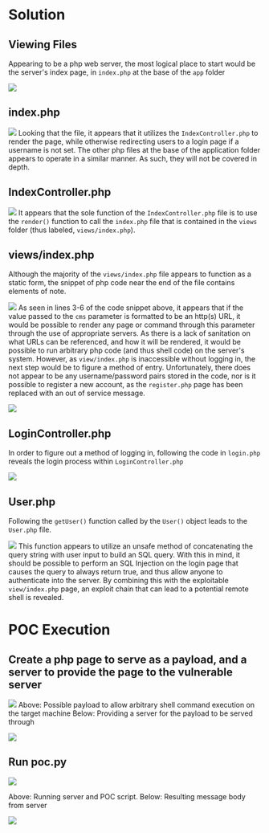# Solution

## Viewing Files

Appearing to be a php web server, the most logical place to start would be the server's index page, in `index.php` at the base of the `app` folder

![](images/1.png)
## index.php

![](images/2.png)
Looking that the file, it appears that it utilizes the `IndexController.php` to render the page, while otherwise redirecting users to a login page if a username is not set. The other php files at the base of the application folder appears to operate in a similar manner. As such, they will not be covered in depth.
## IndexController.php

![](images/3.png)
It appears that the sole function of the `IndexController.php` file is to use the `render()` function to call the `index.php` file that is contained in the `views` folder (thus labeled, `views/index.php`).
## views/index.php
Although the majority of the `views/index.php` file appears to function as a static form, the snippet of php code near the end of the file contains elements of note.

![](images/4.png)
As seen in lines 3-6 of the code snippet above, it appears that if the value passed to the `cms` parameter is formatted to be an http(s) URL, it would be possible to render any page or command through this parameter through the use of appropriate servers.
As there is a lack of sanitation on what URLs can be referenced, and how it will be rendered, it would be possible to run arbitrary php code (and thus shell code) on the server's system. However, as `view/index.php` is inaccessible without logging in, the next step would be to figure a method of entry. Unfortunately, there does not appear to be any username/password pairs stored in the code, nor is it possible to register a new account, as the `register.php` page has been replaced with an out of service message.

![](images/5.png)
## LoginController.php
In order to figure out a method of logging in, following the code in `login.php` reveals the login process within `LoginController.php`

![](images/6.png)
## User.php
Following the `getUser()` function called by the `User()` object leads to the `User.php` file.

![](images/7.png)
This function appears to utilize an unsafe method of concatenating the query string with user input to build an SQL query. With this in mind, it should be possible to perform an SQL Injection on the login page that causes the query to always return true, and thus allow anyone to authenticate into the server. By combining this with the exploitable `view/index.php` page, an exploit chain that can lead to a potential remote shell is revealed.
# POC Execution
## Create a php page to serve as a payload, and a server to provide the page to the vulnerable server

![](images/8.png)
Above: Possible payload to allow arbitrary shell command execution on the target machine
Below: Providing a server for the payload to be served through

![](images/9.png)
## Run poc.py

![](images/10.png)

Above: Running server and POC script.
Below: Resulting message body from server

![](images/11.png)
